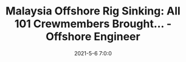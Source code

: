 ---
"title": "Malaysia Offshore Rig Sinking: All 101 Crewmembers Brought... - Offshore Engineer"
"date": "2021-5-6 7:0:0"
"feed_name": "GOOGLENEWS"
"feed_website": "https://news.google.com/search?q=drilling%2Bincident&hl=en-US&gl=US&ceid=US:en"
"feed_rss": "https://news.google.com/rss/search?q=drilling%2Bincident&hl=en-US&gl=US&ceid=US:en"
"link": "https://www.oedigital.com/news/487439-malaysia-offshore-rig-sinking-all-101-crewmembers-brought-to-shore-safely"
"file": "_posts/734ebe636a7e39c452672f61ea3043386fb054af.md"
"accident": "0"
"drilling": "0"
---